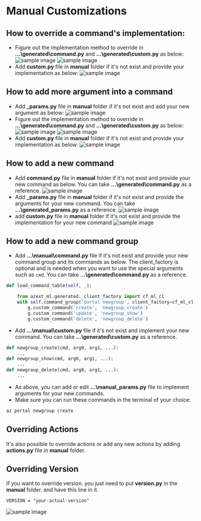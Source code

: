 # Manual Customizations

## How to override a command's implementation:

* Figure out the implementation method to override in **...\generated\command.py** and **...\generated\custom.py** as below:
![sample image](images/manual-override-impl1.PNG)
![sample image](images/manual-override-impl1.1.png)
* Add **custom.py** file in **manual** folder if it's not exist and provide your implementation as below:
![sample image](images/manual-override-impl2.png)

## How to add more argument into a command

* Add **_params.py** file in **manual** folder if it's not exist and add your new argument as below:
![sample image](images/manual-override-add-argument1.png)
* Figure out the implementation method to override in **...\generated\command.py** and **...\generated\custom.py** as below:
![sample image](images/manual-override-impl1.PNG)
![sample image](images/manual-override-impl1.1.png)
* Add **custom.py** file in **manual** folder if it's not exist and provide your implementation as below:
![sample image](images/manual-override-impl3.png)

## How to add a new command

* Add **command.py** file in **manual** folder if it's not exist and provide your new command as below. You can take **...\generated\command.py** as a reference.
![sample image](images/manual-override-add-command1.png)
* Add **_params.py** file in **manual** folder if it's not exist and provide the arguments for your new command. You can take **...\generated\_params.py** as a reference.
![sample image](images/manual-override-add-command2.png)
* add **custom.py** file in **manual** folder if it's not exist and provide the implementation for your new command
![sample image](images/manual-override-add-command3.png)

## How to add a new command group
* Add **...\manual\command.py** file if it's not exist and provide your new command group and its commands as below. The client_factory is optional and is needed when you want to use the special arguments such as `cmd`. You can take **...\generated\command.py** as a reference.
```python
def load_command_table(self, _):

    from azext_ml.generated._client_factory import cf_ml_cl
    with self.command_group('portal newgroup', client_factory=cf_ml_cl) as g:
        g.custom_command('create', 'newgroup_create')
        g.custom_command('update', 'newgroup_show')
        g.custom_command('delete', 'newgroup_delete')
``` 
* Add **...\manual\custom.py** file if it's not exist and implement your new command. You can take **...\generated\custom.py** as a reference.
```python
def newgroup_create(cmd, arg0, arg1, ...):
    ...
def newgroup_show(cmd, arg0, arg1, ...):
    ...
def newgroup_delete(cmd, arg0, arg1, ...):
    ...
```
* As above, you can add or edit **...\manual\_params.py** file to implement arguments for your new commands. 
* Make sure you can run these commands in the terminal of your choice:
```bash
az portal newgroup create
```

## Overriding Actions

It's also possible to override actions or add any new actions by adding **actions.py** file in **manual** folder.

## Overriding Version

If you want to override version. you just need to put **version.py** in the **manual** folder. and have this line in it.  
```
VERSION = "your-actual-version"
```
![sample image](images/manual-override-version.png)
